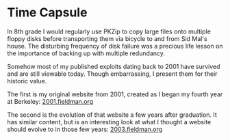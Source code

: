# Time Capsule

In 8th grade I would regularly use PKZip to copy large files onto multiple floppy
disks before transporting them via bicycle to and from Sid Mal's house.  The disturbing
frequency of disk failure was a precious life lesson on the importance of backing
up with multiple redundancy.

Somehow most of my published exploits dating back to 2001 have survived and are
still viewable today.  Though embarrassing, I present them for their historic value.

The first is my original website from 2001, created as I began my fourth year
at Berkeley: [2001.fieldman.org](http://2001.fieldman.org)

The second is the evolution of that website a few years after graduation.  It has
similar content, but is an interesting look at what I thought a website should
evolve to in those few years: [2003.fieldman.org](http://2003.fieldman.org)
